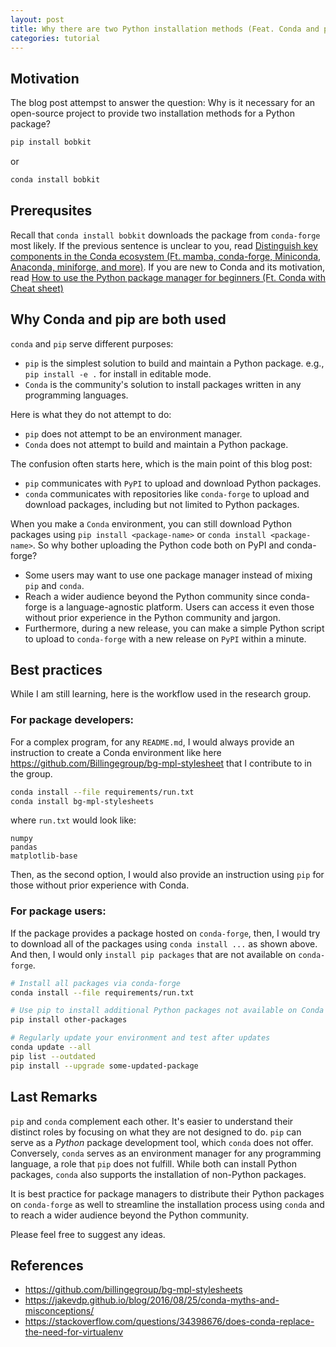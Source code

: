 ```yaml
---
layout: post
title: Why there are two Python installation methods (Feat. Conda and pip)
categories: tutorial
---
```


## Motivation

The blog post attempst to answer the question: Why is it necessary for an
open-source project to provide two installation methods for a Python package?

```bash
pip install bobkit
```

or

```bash
conda install bobkit
```

## Prerequsites

Recall that `conda install bobkit` downloads the package from `conda-forge` most
likely. If the previous sentence is unclear to you, read
[Distinguish key components in the Conda ecosystem (Ft. mamba, conda-forge, Miniconda, Anaconda, miniforge, and more)](https://bobleesj.github.io/tutorial/2024/08/30/conda-ecosystem.html).
If you are new to Conda and its motivation, read
[How to use the Python package manager for beginners (Ft. Conda with Cheat sheet)](https://bobleesj.github.io/tutorial/2024/02/26/intro-to-python-package-manager.html)

## Why Conda and pip are both used

`conda` and `pip` serve different purposes:

- `pip` is the simplest solution to build and maintain a Python package. e.g.,
  `pip install -e .` for install in editable mode.
- `Conda` is the community's solution to install packages written in any
  programming languages.

Here is what they do not attempt to do:

- `pip` does not attempt to be an environment manager.
- `Conda` does not attempt to build and maintain a Python package.

The confusion often starts here, which is the main point of this blog post:

- `pip` communicates with `PyPI` to upload and download Python packages.
- `conda` communicates with repositories like `conda-forge` to upload and
  download packages, including but not limited to Python packages.

When you make a `Conda` environment, you can still download Python packages
using `pip install <package-name>` or `conda install <package-name>`. So why
bother uploading the Python code both on PyPI and conda-forge?

- Some users may want to use one package manager instead of mixing `pip` and
  `conda`.
- Reach a wider audience beyond the Python community since conda-forge is a
  language-agnostic platform. Users can access it even those without prior
  experience in the Python community and jargon.
- Furthermore, during a new release, you can make a simple Python script to
  upload to `conda-forge` with a new release on `PyPI` within a minute.

## Best practices

While I am still learning, here is the workflow used in the research group.

### For package developers:

For a complex program, for any `README.md`, I would always provide an
instruction to create a Conda environment like here
https://github.com/Billingegroup/bg-mpl-stylesheet that I contribute to in the
group.

```bash
conda install --file requirements/run.txt
conda install bg-mpl-stylesheets
```

where `run.txt` would look like:

```text
numpy
pandas
matplotlib-base
```

Then, as the second option, I would also provide an instruction using `pip` for
those without prior experience with Conda.

### For package users:

If the package provides a package hosted on `conda-forge`, then, I would try to
download all of the packages using `conda install ...` as shown above. And then,
I would only `install pip packages` that are not available on `conda-forge`.

```bash
# Install all packages via conda-forge
conda install --file requirements/run.txt

# Use pip to install additional Python packages not available on Conda
pip install other-packages

# Regularly update your environment and test after updates
conda update --all
pip list --outdated
pip install --upgrade some-updated-package
```

## Last Remarks

`pip` and `conda` complement each other. It's easier to understand their
distinct roles by focusing on what they are not designed to do. `pip` can serve
as a _Python_ package development tool, which `conda` does not offer.
Conversely, `conda` serves as an environment manager for any programming
language, a role that `pip` does not fulfill. While both can install Python
packages, `conda` also supports the installation of non-Python packages.

It is best practice for package managers to distribute their Python packages on
`conda-forge` as well to streamline the installation process using `conda` and
to reach a wider audience beyond the Python community.

Please feel free to suggest any ideas.

## References

- https://github.com/billingegroup/bg-mpl-stylesheets
- https://jakevdp.github.io/blog/2016/08/25/conda-myths-and-misconceptions/
- https://stackoverflow.com/questions/34398676/does-conda-replace-the-need-for-virtualenv

